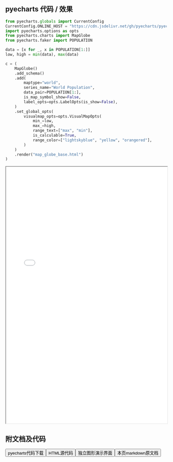 
## pyecharts 代码 / 效果

```python
from pyecharts.globals import CurrentConfig
CurrentConfig.ONLINE_HOST = "https://cdn.jsdelivr.net/gh/pyecharts/pyecharts-assets@latest/assets/"
import pyecharts.options as opts
from pyecharts.charts import MapGlobe
from pyecharts.faker import POPULATION

data = [x for _, x in POPULATION[1:]]
low, high = min(data), max(data)

c = (
    MapGlobe()
    .add_schema()
    .add(
        maptype="world",
        series_name="World Population",
        data_pair=POPULATION[1:],
        is_map_symbol_show=False,
        label_opts=opts.LabelOpts(is_show=False),
    )
    .set_global_opts(
        visualmap_opts=opts.VisualMapOpts(
            min_=low,
            max_=high,
            range_text=["max", "min"],
            is_calculable=True,
            range_color=["lightskyblue", "yellow", "orangered"],
        )
    )
    .render("map_globe_base.html")
)

```

<iframe width="100%" height="800px" src="/pyecharts/MapGlobe/map_globe_base.html"></iframe>

## 附文档及代码

<a href="https://cdn.jsdelivr.net/gh/wfy-belief/python/docs/pyecharts/MapGlobe/map_globe_base.py"><button class="mybutton">pyecharts代码下载</button></a><a href="https://cdn.jsdelivr.net/gh/wfy-belief/python/docs/pyecharts/MapGlobe/map_globe_base.html"><button class="mybutton">HTML源代码</button></a><a href="https://python.wfyblog.cn/pyecharts/MapGlobe/map_globe_base.html"><button class="mybutton">独立图形演示界面</button></a><a href="https://cdn.jsdelivr.net/gh/wfy-belief/python/docs/pyecharts/MapGlobe/map_globe_base.md"><button class="mybutton">本页markdown原文档</button></a>